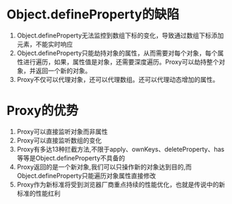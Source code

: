 # Object.defineProperty的缺陷  

1. Object.defineProperty无法监控到数组下标的变化，导致通过数组下标添加元素，不能实时响应  
2. Object.defineProperty只能劫持对象的属性，从而需要对每个对象，每个属性进行遍历，如果，属性值是对象，还需要深度遍历。Proxy可以劫持整个对象，并返回一个新的对象。  
3. Proxy不仅可以代理对象，还可以代理数组。还可以代理动态增加的属性。  

# Proxy的优势  

1. Proxy可以直接监听对象而非属性  
2. Proxy可以直接监听数组的变化  
3. Proxy有多达13种拦截方法,不限于apply、ownKeys、deleteProperty、has等等是Object.defineProperty不具备的  
4. Proxy返回的是一个新对象,我们可以只操作新的对象达到目的,而Object.defineProperty只能遍历对象属性直接修改  
5. Proxy作为新标准将受到浏览器厂商重点持续的性能优化，也就是传说中的新标准的性能红利